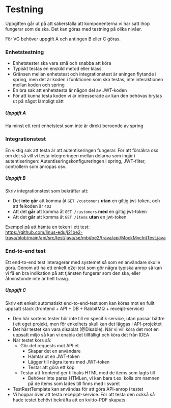 Testning
========

Uppgiften går ut på att säkerställa att komponenterna vi har satt ihop fungerar som de ska. Det kan göras med testning på olika nivåer.

För VG behöver uppgift A och antingen B eller C göras.

### Enhetstestning
* Enhetstester ska vara små och snabba att köra
* Typiskt testas en enskild metod eller klass
* Gränsen mellan enhetstest och integrationstest är aningen flytande i spring, men det är koden i funktionen som ska testas, inte interaktionen mellan koden och spring
* En bra sak att enhetstesta är någon del av JWT-koden
* För att kunna testa koden vi är intresserade av kan den behövas brytas ut på något lämpligt sätt

##### Uppgift A
Ha minst ett rent enhetstest som inte är direkt beroende av spring

### Integrationstest

En viktig sak att testa är att autentiseringen fungerar. För att försäkra oss om det så vill
vi testa integreringen mellan delarna som ingår i autentiseringen: Autentiseringskonfigureringen 
i spring, JWT-filter, controllern som anropas osv.

##### Uppgift B
Skriv integrationstest som bekräftar att:
* Det **inte går** att komma åt `GET /customers` **utan** en giltig jwt-token, och att felkoden är `403`
* Att det **går** att komma åt `GET /customers` **med** en giltig jwt-token
* Att det **går** att komma åt `GET /items` **utan** en jwt-token

Exempel på att hämta en token i ett test:  
https://github.com/linus-edu/j21be2-trava/blob/main/api/src/test/java/se/mbi/be2/trava/api/MockMvcIntTest.java

### End-to-end test

Ett end-to-end test interagerar med systemet så som en användare skulle göra. Genom att ha ett enkelt e2e-test 
som gör några typiska anrop så kan vi få en bra indikation på att tjänsten fungerar som den ska, eller åtminstonde inte är helt trasig.

##### Uppgift C
Skriv ett enkelt automatiskt end-to-end-test som kan köras mot en fullt uppsatt stack (frontend + API + DB + RabbitMQ + receipt-service)
* Den här sortens tester hör inte till en specifik service, utan passar bättre i ett eget projekt, men för enkelhets skull kan det läggas i API-projektet
* Det här testet kan vara disablat (@Disable). När vi vill köra det mot en uppsatt miljö så kan vi enabla det tillfälligt och köra det från IDEA
* När testet körs så:
	* Gör det requests mot API:et
		* Skapar det en användare
		* Hämtar ut en JWT-token
		* Lägger till några items med JWT-token
		* Testar att göra ett köp
	* Testar att frontend ger tillbaks HTML med de items som lagts till
		* Behöver inte parsa HTMLen, vi kan bara t.ex. kolla om namnen på de items som lades till finns med i svaret
* TestRestTemplate kan användas för att göra API-anrop i testet
* Vi hoppar över att testa recepipt-service. För att testa den också så hade testet behövt bekräfta att en kvitto-PDF skapats
